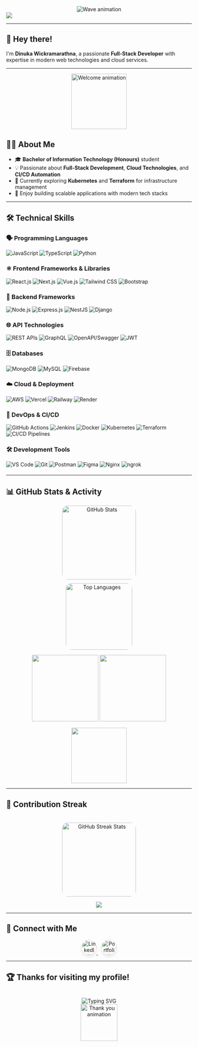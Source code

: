 <div align="center">
  <img src="https://capsule-render.vercel.app/api?type=waving&color=gradient&height=250&section=header&text=Welcome%20to%20My%20Profile!&fontSize=60&fontAlign=50&fontAlignY=50&fontColor=auto&animation=fadeIn&desc=Dinuka%20Wickramarathna%20%7C%20Full-Stack%20Developer&descAlign=50&descAlignY=70" alt="Wave animation" />
</div>

<img src="https://capsule-render.vercel.app/api?type=waving&height=200&text=Dinuka%20Wickramarathna&fontAlign=50&fontAlignY=40&color=0:00C9FF,100:92FE9D&fontColor=fff&fontSize=45&desc=Full%20Stack%20Developer&descAlign=50&descAlignY=70&animation=twinkling" />


---

## 👋 Hey there!

I'm **Dinuka Wickramarathna**, a passionate **Full-Stack Developer** with expertise in modern web technologies and cloud services.

---

<div align="center">
  <img height="150" src="https://media.giphy.com/media/UpaxNpS4EI7fkBIGag/giphy.gif" alt="Welcome animation" />
</div>

## 👨‍💻 About Me

- 🎓 **Bachelor of Information Technology (Honours)** student  
- 💡 Passionate about **Full-Stack Development**, **Cloud Technologies**, and **CI/CD Automation**
- 🌱 Currently exploring **Kubernetes** and **Terraform** for infrastructure management
- 🚀 Enjoy building scalable applications with modern tech stacks

---

## 🛠️ Technical Skills

### 🗣️ Programming Languages
<div style="margin-bottom: 20px;">
  <img src="https://img.shields.io/badge/JavaScript-F7DF1E?logo=javascript&logoColor=black" alt="JavaScript" />
  <img src="https://img.shields.io/badge/TypeScript-3178C6?logo=typescript&logoColor=white" alt="TypeScript" />
  <img src="https://img.shields.io/badge/Python-3776AB?logo=python&logoColor=white" alt="Python" />
</div>

### ⚛️ Frontend Frameworks & Libraries
<div style="margin-bottom: 20px;">
  <img src="https://img.shields.io/badge/React.js-61DAFB?logo=react&logoColor=black" alt="React.js" />
  <img src="https://img.shields.io/badge/Next.js-000000?logo=next.js&logoColor=white" alt="Next.js" />
  <img src="https://img.shields.io/badge/Vue.js-42B883?logo=vue.js&logoColor=white" alt="Vue.js" />
  <img src="https://img.shields.io/badge/Tailwind%20CSS-06B6D4?logo=tailwind-css&logoColor=white" alt="Tailwind CSS" />
  <img src="https://img.shields.io/badge/Bootstrap-563D7C?logo=bootstrap&logoColor=white" alt="Bootstrap" />
</div>

### 🚀 Backend Frameworks
<div style="margin-bottom: 20px;">
  <img src="https://img.shields.io/badge/Node.js-339933?logo=node.js&logoColor=white" alt="Node.js" />
  <img src="https://img.shields.io/badge/Express.js-000000?logo=express&logoColor=white" alt="Express.js" />
  <img src="https://img.shields.io/badge/NestJS-E0234E?logo=nestjs&logoColor=white" alt="NestJS" />
  <img src="https://img.shields.io/badge/Django-092E20?logo=django&logoColor=white" alt="Django" />
</div>

### 🌐 API Technologies
<div style="margin-bottom: 20px;">
  <img src="https://img.shields.io/badge/REST%20APIs-FF6B6B?logo=rest&logoColor=white" alt="REST APIs" />
  <img src="https://img.shields.io/badge/GraphQL-E535AB?logo=graphql&logoColor=white" alt="GraphQL" />
  <img src="https://img.shields.io/badge/OpenAPI/Swagger-85EA2D?logo=swagger&logoColor=black" alt="OpenAPI/Swagger" />
  <img src="https://img.shields.io/badge/JWT-FF6B35?logo=json-web-tokens&logoColor=white" alt="JWT" />
</div>

### 🗄️ Databases
<div style="margin-bottom: 20px;">
  <img src="https://img.shields.io/badge/MongoDB-47A248?logo=mongodb&logoColor=white" alt="MongoDB" />
  <img src="https://img.shields.io/badge/MySQL-4479A1?logo=mysql&logoColor=white" alt="MySQL" />
  <img src="https://img.shields.io/badge/Firebase-FFCA28?logo=firebase&logoColor=black" alt="Firebase" />
</div>

### ☁️ Cloud & Deployment
<div style="margin-bottom: 20px;">
  <img src="https://img.shields.io/badge/AWS-FF9900?logo=amazon-aws&logoColor=white" alt="AWS" />
  <img src="https://img.shields.io/badge/Vercel-000000?logo=vercel&logoColor=white" alt="Vercel" />
  <img src="https://img.shields.io/badge/Railway-0B0D0E?logo=railway&logoColor=white" alt="Railway" />
  <img src="https://img.shields.io/badge/Render-008080?logo=render&logoColor=white" alt="Render" />
</div>

### 🔧 DevOps & CI/CD
<div style="margin-bottom: 20px;">
  <img src="https://img.shields.io/badge/GitHub%20Actions-2088FF?logo=github-actions&logoColor=white" alt="GitHub Actions" />
  <img src="https://img.shields.io/badge/Jenkins-D33833?logo=jenkins&logoColor=white" alt="Jenkins" />
  <img src="https://img.shields.io/badge/Docker-2496ED?logo=docker&logoColor=white" alt="Docker" />
  <img src="https://img.shields.io/badge/Kubernetes-326CE5?logo=kubernetes&logoColor=white" alt="Kubernetes" />
  <img src="https://img.shields.io/badge/Terraform-7B42BC?logo=terraform&logoColor=white" alt="Terraform" />
  <img src="https://img.shields.io/badge/CI/CD%20Pipelines-00D4AA?logo=gitlab&logoColor=white" alt="CI/CD Pipelines" />
</div>

### 🛠️ Development Tools
<div style="margin-bottom: 20px;">
  <img src="https://img.shields.io/badge/VS%20Code-007ACC?logo=visual-studio-code&logoColor=white" alt="VS Code" />
  <img src="https://img.shields.io/badge/Git-F05032?logo=git&logoColor=white" alt="Git" />
  <img src="https://img.shields.io/badge/Postman-FF6C37?logo=postman&logoColor=white" alt="Postman" />
  <img src="https://img.shields.io/badge/Figma-F24E1E?logo=figma&logoColor=white" alt="Figma" />
  <img src="https://img.shields.io/badge/Nginx-009639?logo=nginx&logoColor=white" alt="Nginx" />
  <img src="https://img.shields.io/badge/ngrok-FF6C37?logo=ngrok&logoColor=white" alt="ngrok" />
</div>

---

## 📊 GitHub Stats & Activity

<div align="center">
  <!-- GitHub Stats -->
  <img 
    src="https://github-readme-stats.vercel.app/api?username=Dinukaawsh&theme=radical&show_icons=true&include_all_commits=true&count_private=true&border_radius=15&hide_border=true" 
    alt="GitHub Stats" 
    height="200" 
    style="border-radius: 15px;" 
  />
</div>

<div align="center">
  <!-- Top Languages -->
  <img 
    src="https://github-readme-stats.vercel.app/api/top-langs?username=Dinukaawsh&theme=radical&layout=compact&langs_count=8&hide_border=true&border_radius=15" 
    alt="Top Languages" 
    height="180" 
    style="border-radius: 15px; margin-top: 10px;" 
  />
</div>

<p align="center">
  <img src="https://github-readme-stats.vercel.app/api?username=Dinukaawsh&theme=tokyonight&show_icons=true&border_radius=10&hide_border=true" height="180"/>
  <img src="https://github-readme-streak-stats.herokuapp.com?user=Dinukaawsh&theme=tokyonight&hide_border=true" height="180"/>
</p>

<p align="center">
  <img src="https://github-readme-stats.vercel.app/api/top-langs/?username=Dinukaawsh&layout=compact&theme=tokyonight&hide_border=true" height="150"/>
</p>


---

## 🌟 Contribution Streak

<div align="center">
  <!-- Fixed GitHub Streak Stats with multiple fallback options -->
  <img 
    src="https://github-readme-streak-stats.herokuapp.com/?user=Dinukaawsh&theme=radical&hide_border=true&fire=FF4081&sideLabels=FFA500" 
    alt="GitHub Streak Stats" 
    height="200" 
    style="border-radius: 15px; margin-top: 20px;" 
    onerror="this.style.display='none'"
  />
</div>

<p align="center">
  <img src="https://github-profile-trophy.vercel.app/?username=Dinukaawsh&theme=radical&no-bg=true&no-frame=true&margin-w=15" />
</p>


---

## 🔗 Connect with Me

<div align="center">
  <a href="https://www.linkedin.com/in/dinuka-ashan-88468b214/" target="_blank">
    <img 
      src="https://img.shields.io/static/v1?message=LinkedIn&logo=linkedin&label=&color=0077B5&logoColor=white&labelColor=&style=for-the-badge" 
      height="40" 
      alt="LinkedIn" 
      style="border-radius: 30px; transition: transform 0.3s ease, box-shadow 0.3s ease; box-shadow: 0 5px 10px rgba(0, 0, 0, 0.1);" 
    />
  </a>
  <a href="https://www.dinukawickramarathana.me/" target="_blank">
    <img 
      src="https://img.shields.io/static/v1?message=Portfolio&logo=vercel&label=&color=000000&logoColor=white&labelColor=&style=for-the-badge" 
      height="40" 
      alt="Portfolio" 
      style="border-radius: 30px; transition: transform 0.3s ease, box-shadow 0.3s ease; box-shadow: 0 5px 10px rgba(0, 0, 0, 0.1); margin-left: 10px;" 
    />
  </a>
</div>

---

## 🏆 Thanks for visiting my profile!

<div align="center">
  <br>
  <img src="https://readme-typing-svg.demolab.com?font=Fira+Code&size=22&pause=1000&color=F7A41D&center=true&vCenter=true&width=600&lines=Thanks+for+visiting+my+profile!;Let's+connect+and+build+something+awesome!🚀" alt="Typing SVG" />
</div>


<div align="center">
  <img src="https://media.giphy.com/media/dxn6fRlTIShoeBr69N/giphy.gif" height="100" alt="Thank you animation" />
</div>

